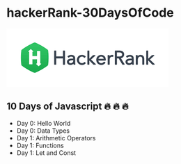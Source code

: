# hackerRank-30DaysOfCode
!['HackerRank logo'](./assets/HackerRank_logo.png)

## 10 Days of Javascript :fire: :fire: :fire:

- Day 0: Hello World
- Day 0: Data Types
- Day 1: Arithmetic Operators
- Day 1: Functions
- Day 1: Let and Const